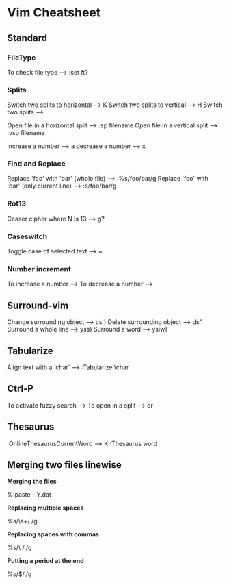 Vim Cheatsheet
==============


Standard
--------

### FileType
To check file type --> :set ft?

### Splits

Switch two splits to horizontal --> <C-w>K
Switch two splits to vertical   --> <C-w>H
Switch two splits               --> <C-w><C-x>

Open file in a horizontal split  --> :sp filename
Open file in a vertical split    --> :vsp filename

increase a number --> <CR>a
decrease a number --> <CR>x

### Find and Replace
Replace 'foo' with 'bar' (whole file)        --> :%s/foo/bar/g
Replace 'foo' with 'bar' (only current line) --> :s/foo/bar/g

### Rot13
Ceaser cipher where N is 13 --> g?

### Caseswitch
Toggle case of selected text --> ~

### Number increment
To increase a number --> <C-a>
To decrease a number --> <C-x>


Surround-vim
------------

Change surrounding object --> cs')
Delete surrounding object --> ds"
Surround a whole line     --> yss)
Surround a word           --> ysiw]

Tabularize
----------

Align text with a 'char' --> :Tabularize \char

Ctrl-P
------

To activate fuzzy search --> <C-p>
To open in a split       --> <C-v> or <C-x>

Thesaurus
---------
:OnlineThesaurusCurrentWord --> <LocalLeader>K
:Thesaurus word

Merging two files linewise
--------------------------

**Merging the files**

%!paste - Y.dat 

**Replacing multiple spaces**

%s/\s\+/ /g     

**Replacing spaces with commas**

%s/\ /,/g       

**Putting a period at the end**

%s/$/./g
